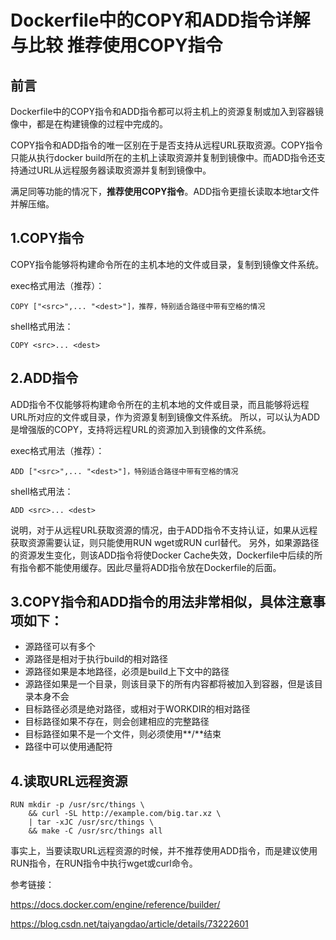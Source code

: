 # Dockerfile中的COPY和ADD指令详解与比较 推荐使用COPY指令

## 前言

Dockerfile中的COPY指令和ADD指令都可以将主机上的资源复制或加入到容器镜像中，都是在构建镜像的过程中完成的。

COPY指令和ADD指令的唯一区别在于是否支持从远程URL获取资源。COPY指令只能从执行docker build所在的主机上读取资源并复制到镜像中。而ADD指令还支持通过URL从远程服务器读取资源并复制到镜像中。

满足同等功能的情况下，**推荐使用COPY指令**。ADD指令更擅长读取本地tar文件并解压缩。

## 1.COPY指令

COPY指令能够将构建命令所在的主机本地的文件或目录，复制到镜像文件系统。

exec格式用法（推荐）：

```
COPY ["<src>",... "<dest>"]，推荐，特别适合路径中带有空格的情况
```

shell格式用法：

```
COPY <src>... <dest>
```



## 2.ADD指令

ADD指令不仅能够将构建命令所在的主机本地的文件或目录，而且能够将远程URL所对应的文件或目录，作为资源复制到镜像文件系统。
所以，可以认为ADD是增强版的COPY，支持将远程URL的资源加入到镜像的文件系统。

exec格式用法（推荐）：

```
ADD ["<src>",... "<dest>"]，特别适合路径中带有空格的情况
```

shell格式用法：

```
ADD <src>... <dest>
```

说明，对于从远程URL获取资源的情况，由于ADD指令不支持认证，如果从远程获取资源需要认证，则只能使用RUN wget或RUN curl替代。
另外，如果源路径的资源发生变化，则该ADD指令将使Docker Cache失效，Dockerfile中后续的所有指令都不能使用缓存。因此尽量将ADD指令放在Dockerfile的后面。

## 3.COPY指令和ADD指令的用法非常相似，具体注意事项如下：

- 源路径可以有多个
- 源路径是相对于执行build的相对路径
- 源路径如果是本地路径，必须是build上下文中的路径
- 源路径如果是一个目录，则该目录下的所有内容都将被加入到容器，但是该目录本身不会
- 目标路径必须是绝对路径，或相对于WORKDIR的相对路径
- 目标路径如果不存在，则会创建相应的完整路径
- 目标路径如果不是一个文件，则必须使用**/**结束
- 路径中可以使用通配符

## 4.读取URL远程资源

```
RUN mkdir -p /usr/src/things \  
    && curl -SL http://example.com/big.tar.xz \  
    | tar -xJC /usr/src/things \  
    && make -C /usr/src/things all  
```

事实上，当要读取URL远程资源的时候，并不推荐使用ADD指令，而是建议使用RUN指令，在RUN指令中执行wget或curl命令。

参考链接：

https://docs.docker.com/engine/reference/builder/





https://blog.csdn.net/taiyangdao/article/details/73222601